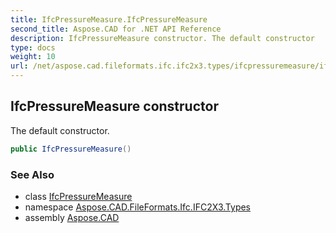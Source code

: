 ```yaml
---
title: IfcPressureMeasure.IfcPressureMeasure
second_title: Aspose.CAD for .NET API Reference
description: IfcPressureMeasure constructor. The default constructor
type: docs
weight: 10
url: /net/aspose.cad.fileformats.ifc.ifc2x3.types/ifcpressuremeasure/ifcpressuremeasure/
---
```

## IfcPressureMeasure constructor

The default constructor.

```csharp
public IfcPressureMeasure()
```

### See Also

* class [IfcPressureMeasure](../)
* namespace [Aspose.CAD.FileFormats.Ifc.IFC2X3.Types](../../ifcpressuremeasure/)
* assembly [Aspose.CAD](../../../)


